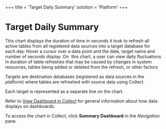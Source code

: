 +++
title = 'Target Daily Summary'
solution = 'Platform'
+++

# Target Daily Summary

This chart displays the duration of time in seconds it took to refresh
all active tables from all registered data sources into a target
database for each day. Hover a cursor over a data point and the date,
target name and number of seconds display .On  this chart, a user can
view daily fluctuations in duration of table refreshes that may be
caused by changes in system resources, tables being added or deleted
from the refresh, or other factors

Targets are destination databases (registered as data sources in the
platform) where tables are refreshed with source data using Collect.

Each target is represented as a separate line on the chart.

Refer to [View Dashboard in
Collect](../Use_Cases/View_Dashboard_in_Collect) for general
information about how data displays on dashboards.

To access the chart in Collect, click
<span style="font-weight: bold;">Summary Dashboard</span> in the
<span style="font-style: italic;">Navigation</span> pane.
